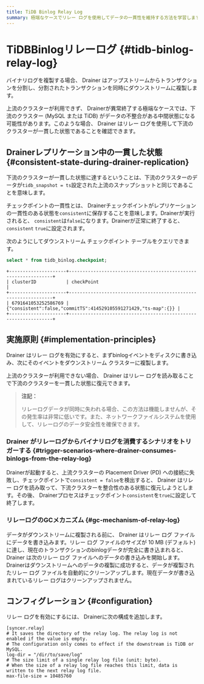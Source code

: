 ```yaml
---
title: TiDB Binlog Relay Log
summary: 極端なケースでリレー ログを使用してデータの一貫性を維持する方法を学習します。
---
```


# TiDBBinlogリレーログ {#tidb-binlog-relay-log}

バイナリログを複製する場合、 Drainer はアップストリームからトランザクションを分割し、分割されたトランザクションを同時にダウンストリームに複製します。

上流のクラスターが利用できず、 Drainerが異常終了する極端なケースでは、下流のクラスター (MySQL または TiDB) がデータの不整合がある中間状態になる可能性があります。このような場合、 Drainer はリレー ログを使用して下流のクラスターが一貫した状態であることを確認できます。

## Drainerレプリケーション中の一貫した状態 {#consistent-state-during-drainer-replication}

下流のクラスターが一貫した状態に達するということは、下流のクラスターのデータが`tidb_snapshot = ts`設定された上流のスナップショットと同じであることを意味します。

チェックポイントの一貫性とは、 Drainerチェックポイントがレプリケーションの一貫性のある状態を`consistent`に保存することを意味します。Drainerが実行されると、 `consistent`は`false`になります。Drainerが正常に終了すると、 `consistent` `true`に設定されます。

次のようにしてダウンストリーム チェックポイント テーブルをクエリできます。

```sql
select * from tidb_binlog.checkpoint;
```

    +---------------------+----------------------------------------------------------------+
    | clusterID           | checkPoint                                                     |
    +---------------------+----------------------------------------------------------------+
    | 6791641053252586769 | {"consistent":false,"commitTS":414529105591271429,"ts-map":{}} |
    +---------------------+----------------------------------------------------------------+

## 実施原則 {#implementation-principles}

Drainer はリレー ログを有効にすると、まずbinlogイベントをディスクに書き込み、次にそのイベントをダウンストリーム クラスターに複製します。

上流のクラスターが利用できない場合、 Drainer はリレー ログを読み取ることで下流のクラスターを一貫した状態に復元できます。

> **注記：**
>
> リレーログデータが同時に失われる場合、この方法は機能しませんが、その発生率は非常に低いです。また、ネットワークファイルシステムを使用して、リレーログのデータ安全性を確保できます。

### Drainer がリレーログからバイナリログを消費するシナリオをトリガーする {#trigger-scenarios-where-drainer-consumes-binlogs-from-the-relay-log}

Drainerが起動すると、上流クラスターの Placement Driver (PD) への接続に失敗し、チェックポイントで`consistent = false`を検出すると、 Drainer はリレー ログを読み取って、下流クラスターを整合性のある状態に復元しようとします。その後、 Drainerプロセスはチェックポイント`consistent`を`true`に設定して終了します。

### リレーログのGCメカニズム {#gc-mechanism-of-relay-log}

データがダウンストリームに複製される前に、 Drainer はリレー ログ ファイルにデータを書き込みます。リレー ログ ファイルのサイズが 10 MB (デフォルト) に達し、現在のトランザクションのbinlogデータが完全に書き込まれると、 Drainer は次のリレー ログ ファイルへのデータの書き込みを開始します。Drainerはダウンストリームへのデータの複製に成功すると、データが複製されたリレー ログ ファイルを自動的にクリーンアップします。現在データが書き込まれているリレー ログはクリーンアップされません。

## コンフィグレーション {#configuration}

リレー ログを有効にするには、 Drainerに次の構成を追加します。

    [syncer.relay]
    # It saves the directory of the relay log. The relay log is not enabled if the value is empty.
    # The configuration only comes to effect if the downstream is TiDB or MySQL.
    log-dir = "/dir/to/save/log"
    # The size limit of a single relay log file (unit: byte).
    # When the size of a relay log file reaches this limit, data is written to the next relay log file.
    max-file-size = 10485760
